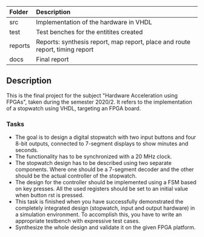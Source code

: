 |   Folder                   |  Description  |
| :---                       |:---           |       
| src                        | Implementation of the hardware in VHDL |
| test                       | Test benches for the entitites created |
| reports                    | Reports: synthesis report, map report, place and route report, timing report |
| docs                       | Final report |


## Description

This is the final project for the subject "Hardware Acceleration using FPGAs", taken during the semester 2020/2. It refers to the implementation of a stopwatch using VHDL, targeting an FPGA board.

### Tasks
* The goal is to design a digital stopwatch with two input buttons and four 8-bit outputs, connected to 7-segment displays to show minutes and seconds. 
* The functionality has to be synchronized with a 20 MHz clock.
* The stopwatch design has to be described using two separate components. Where one should be a 7-segment decoder and the other should be the actual controller of the stopwatch.
* The design for the controller should be implemented using a FSM based on key presses. All the used registers should be set to an initial value when button rst is pressed.
* This task is finished when you have successfully demonstrated the completely integrated design (stopwatch, input and output hardware) in a simulation environment. To accomplish this, you have to write an appropriate testbench with expressive test cases.
* Synthesize the whole design and validate it on the given FPGA platform.